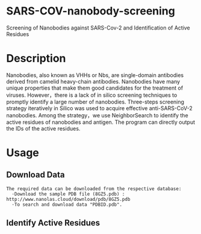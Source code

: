 # SARS-COV-nanobody-screening
Screening of Nanobodies against SARS-Cov-2 and Identification of Active Residues
# Description
 Nanobodies, also known as VHHs or Nbs, are single-domain antibodies derived from camelid heavy-chain antibodies. Nanobodies have many unique properties that make them good candidates for the treatment of viruses. However，there is a lack of in silico screening techniques to promptly identify a large number of nanobodies. Three-steps screening strategy iteratively in Silico was used to acquire effective anti-SARS-CoV-2 nanobodies. Among the strategy，we use NeighborSearch to identify the active residues of nanobodies and antigen. The program can directly output the IDs of the active residues.
# Usage
  ## Download Data
    The required data can be downloaded from the respective database:
      ·Download the sample PDB file (8GZ5.pdb) :  http://www.nanolas.cloud/download/pdb/8GZ5.pdb
      ·To search and download data "PDBID.pdb".
      
   
  ## Identify Active Residues

